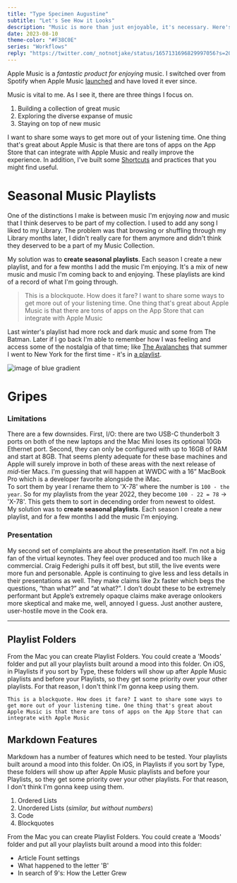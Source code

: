 ```yaml
---
title: "Type Specimen Augustine"
subtitle: "Let's See How it Looks"
description: "Music is more than just enjoyable, it's necessary. Here's how I leverage Apple Music and other apps and services to get the most out of my listening time."
date: 2023-08-10
theme-color: "#F38C0E"
series: "Workflows"
reply: "https://twitter.com/_notnotjake/status/1657131696829997056?s=20"
---
```

Apple Music is a *fantastic product for enjoying* music.
I switched over from Spotify when Apple Music [launched]() and have loved it ever since.

Music is vital to me. As I see it, there are three things I focus on.
1. Building a collection of great music
2. Exploring the diverse expanse of music
3. Staying on top of new music

I want to share some ways to get more out of your listening time. One thing that's great about Apple Music is that there are tons of apps on the App Store that can integrate with Apple Music and really improve the experience. In addition, I've built some [Shortcuts]() and practices that you might find useful.

# Seasonal Music Playlists
One of the distinctions I make is between music I'm enjoying _now_ and music that I think deserves to be part of my collection. I used to add any song I liked to my Library. The problem was that browsing or shuffling through my Library months later, I didn't really care for them anymore and didn't think they deserved to be a part of my Music Collection.

My solution was to **create seasonal playlists**. Each season I create a new playlist, and for a few months I add the music I'm enjoying. It's a mix of new music and music I'm coming back to and enjoying. These playlists are kind of a record of what I'm going through.

> This is a blockquote. How does it fare? I want to share some ways to get more out of your listening time. One thing that's great about Apple Music is that there are tons of apps on the App Store that can integrate with Apple Music

Last winter's playlist had more rock and dark music and some from The Batman. Later if I go back I'm able to remember how I was feeling and access some of the nostalgia of that time; like [The Avalanches]() that summer I went to New York for the first time - it's in [a playlist]().

![image of blue gradient](https://large-assets.notnotjake.com/images/blue-summer-gradient.jpg)

# Gripes

### Limitations

There are a few downsides. First, I/O: there are two USB-C thunderbolt 3 ports on both of the new laptops and the Mac Mini loses its optional 10Gb Ethernet port. Second, they can only be configured with up to 16GB of RAM and start at 8GB. That seems plenty adequate for these base machines and Apple will surely improve in both of these areas with the next release of _mid_-tier Macs. I'm guessing that will happen at WWDC with a 16” MacBook Pro which is a developer favorite alongside the iMac.
</br>To sort them by year I rename them to 'X-78' where the number is `100 - the year`. So for my playlists from the year 2022, they become `100 - 22 = 78` → 'X-78'. This gets them to sort in decending order from newest to oldest.
</br>My solution was to **create seasonal playlists**. Each season I create a new playlist, and for a few months I add the music I'm enjoying.

### Presentation

My second set of complaints are about the presentation itself. I'm not a big fan of the virtual keynotes. They feel over produced and too much like a commercial. Craig Federighi pulls it off best, but still, the live events were more fun and personable. Apple is continuing to give less and less details in their presentations as well. They make claims like 2x faster which begs the questions, “than what?” and “at what?”. I don’t doubt these to be extremely performant but Apple’s extremely opaque claims make average onlookers more skeptical and make me, well, annoyed I guess. Just another austere, user-hostile move in the Cook era.

---

## Playlist Folders
From the Mac you can create Playlist Folders. You could create a 'Moods' folder and put all your playlists built around a mood into this folder. On iOS, in Playlists if you sort by Type, these folders will show up after Apple Music playlists and before your Playlists, so they get some priority over your other playlists. For that reason, I don't think I'm gonna keep using them. 

```
This is a blockquote. How does it fare? I want to share some ways to get more out of your listening time. One thing that's great about Apple Music is that there are tons of apps on the App Store that can integrate with Apple Music
```

## Markdown Features
Markdown has a number of features which need to be tested. Your playlists built around a mood into this folder. On iOS, in Playlists if you sort by Type, these folders will show up after Apple Music playlists and before your Playlists, so they get some priority over your other playlists. For that reason, I don't think I'm gonna keep using them.

1. Ordered Lists
2. Unordered Lists (*similar, but without numbers*)
3. Code
4. Blockquotes

From the Mac you can create Playlist Folders. You could create a 'Moods' folder and put all your playlists built around a mood into this folder:

- Article Fount settings
- What happened to the letter 'B'
- In search of 9's: How the Letter Grew